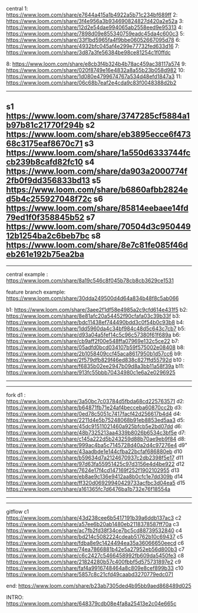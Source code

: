 central
1: https://www.loom.com/share/e7644a415a1b4922a5b71c234bf689ff
2: https://www.loom.com/share/3f4e956a3b934690824827d420a2e52a
3: https://www.loom.com/share/12d2e54dae994065ab2558eed9e95313
4: https://www.loom.com/share/7898d09e855340759eadc45da4c600c3
5: https://www.loom.com/share/33f1bd5965fa4f9bbe06052667095d78
6: https://www.loom.com/share/4932bfc045af4e299e77732fed633d16
7: https://www.loom.com/share/3d87a3fe56384be98ce81254c1f0ffdc

8: https://www.loom.com/share/e8cb3f4b324b4b78ac459ac38117a574
9: https://www.loom.com/share/020f8749e16e4832a8a55b23b058d982
10: https://www.loom.com/share/1d080e4799674767a534d48efd1847a3
11: https://www.loom.com/share/06c68b7eaf2e4cda9c83f0048388d2b2

---

s1 https://www.loom.com/share/3747285cf5884a1b97b81c21770f294b
s2 https://www.loom.com/share/eb3895ecce6f47368c3175eaf8670c71
s3 https://www.loom.com/share/1a550d6333744fccb239b8cafd82fc10
s4 https://www.loom.com/share/da903a2000774f2fb0f9dd356833bd13
s5 https://www.loom.com/share/b6860afbb2824ed5b4c255927048f72c
s6 https://www.loom.com/share/85814eebaee14fd79ed1f0f358845b52
s7 https://www.loom.com/share/70504d3c95044912b1254ba2c6beb7bc
s8 https://www.loom.com/share/8e7c81fe085f46deb261e192b75ea2ba
---
---

central example : https://www.loom.com/share/8a19c546c8f045b78cb8cb3629ce1531


feature branch example: https://www.loom.com/share/30dda249500d4d64a834b48f8c5ab066


b1: https://www.loom.com/share/3aee2f1df58e4985a2c9cfd614e431f5
b2: https://www.loom.com/share/8e81afc20a54452f90cfafa03c39b33f
b3: https://www.loom.com/share/bdc11438ef744490bdd3c0f54b0c93b8
b4: https://www.loom.com/share/1dd5960da4c34bf984c48d5c643c7cb7
b5: https://www.loom.com/share/d93a04a5fef14c5c96c57380f61f689a
b6: https://www.loom.com/share/cb9aff2f00e548ffa07969e132c5ce22
b7: https://www.loom.com/share/05adfd0bcd034107b59f575002e08408
b8: https://www.loom.com/share/2b1058409ccf45aca8617950b1d57cc6
b9: https://www.loom.com/share/2f579dfb829f46ed838c827ffd55792d
b10 : https://www.loom.com/share/f6835b02ee2947b09d8a3bb11a58f39a
b11: https://www.loom.com/share/913fc55bbb70434980c1e6a2e0296925

--------
--------
fork
d1 : https://www.loom.com/share/3a50bc7c03784d5fbda68cd225763571
d2: https://www.loom.com/share/b64871fb71e24af4becceba60870cc2b
d3: https://www.loom.com/share/0ed78c5051c7417facf42d256617b4d4
d4: https://www.loom.com/share/2211d4e5b75248068b91eb8853ed5aa3
d5: https://www.loom.com/share/45dc91511021460a925bfcb5e2bd07dd
d6: https://www.loom.com/share/48b7325213aa4339b8026b6534c3bf5e
d7: https://www.loom.com/share/c145a222d5b243259d88b70ae9eb9f84
d8: https://www.loom.com/share/999ac4ba5c7145728d40a2d4c97276e4
d9" https://www.loom.com/share/43aadbde1e144cfba22bcfaf686880eb
d10 https://www.loom.com/share/b59634d7a2124670937c2db2398f5e17
d11 https://www.loom.com/share/97d63fa55951425c97d3156e4d4be922
d12 https://www.loom.com/share/7624e17f4cd147169f252f1902102955
d13 https://www.loom.com/share/eb8ae9c136e9412aa8b0cfc1e7dd309b
d14 https://www.loom.com/share/ff320d06929940429733acfbc3d04ea5
d15 https://www.loom.com/share/a161365fc7d6476ba1b732e76f18554a

---
---
gitflow
c1 https://www.loom.com/share/43d238cee6b5417191b39a6ddb137ac3
c2 https://www.loom.com/share/a57ee6b20ab1480eb2118378587ff70a
c3 https://www.loom.com/share/ac7fb2fd38f34ce7bc5cd88739532840
c4 https://www.loom.com/share/bd214c5082224cdeab51762b10c69437
c5 https://www.loom.com/share/fdba8e9c1424494ea35a36066650eecd
c6 https://www.loom.com/share/74ea7866881b42e5a27952eb56d800b3
c7 https://www.loom.com/share/c6c2427c5466458992fb609da5450fe3
c8 https://www.loom.com/share/21824280b57c400fbbf5d575731897e2
c9 https://www.loom.com/share/faf4a9916748464a8c809e8cef899b33
c10 https://www.loom.com/share/5857c8c21cfd49caabd3270779edc071



end: https://www.loom.com/share/b23ab7305ded4b95bb9aed868489d025

INTRO: https://www.loom.com/share/648379cdb08e4fa8a25413e2c04e665c
